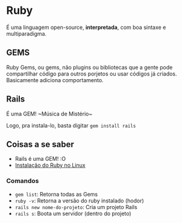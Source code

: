 # Ruby

É uma linguagem open-source, **interpretada**, com boa sintaxe e multiparadigma.

## GEMS
Ruby Gems, ou gems, não plugins ou bibliotecas que a gente pode compartilhar código para outros porjetos ou usar códigos já criados. Basicamente adiciona comportamento.

## Rails
É uma GEM! ~Música de Mistério~

Logo, pra instala-lo, basta digitar `gem install rails`

## Coisas a se saber

- Rails é uma GEM! :O
- [Instalação do Ruby no Linux](https://gist.github.com/raulfdm/7f6e1e18b7565ba8cc2ec1c8459acfb2)

### Comandos
- `gem list`: Retorna todas as Gems
- `ruby -v`: Retorna a versão do ruby instalado (hodor)
- `rails new nome-do-projeto`: Cria um projeto Rails
- `rails s`: Boota um servidor (dentro do projeto)